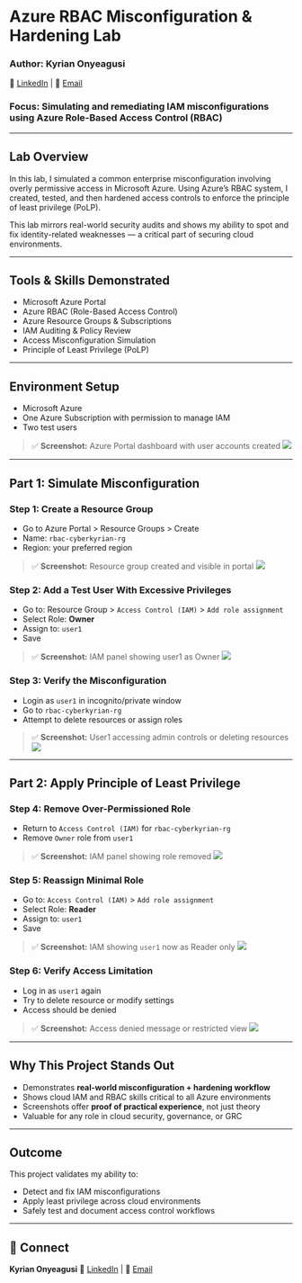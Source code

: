 # Azure RBAC Misconfiguration & Hardening Lab

### Author: Kyrian Onyeagusi
🔗 [LinkedIn](https://www.linkedin.com/in/kyrian-onyeagusi/) | 📧 [Email](mailto:kyrianoc18@gmail.com)

### Focus: Simulating and remediating IAM misconfigurations using Azure Role-Based Access Control (RBAC)

---

## Lab Overview

In this lab, I simulated a common enterprise misconfiguration involving overly permissive access in Microsoft Azure. Using Azure’s RBAC system, I created, tested, and then hardened access controls to enforce the principle of least privilege (PoLP).

This lab mirrors real-world security audits and shows my ability to spot and fix identity-related weaknesses — a critical part of securing cloud environments.

---

## Tools & Skills Demonstrated

* Microsoft Azure Portal
* Azure RBAC (Role-Based Access Control)
* Azure Resource Groups & Subscriptions
* IAM Auditing & Policy Review
* Access Misconfiguration Simulation
* Principle of Least Privilege (PoLP)

---

## Environment Setup

* Microsoft Azure
* One Azure Subscription with permission to manage IAM
* Two test users

> ✅ **Screenshot:** Azure Portal dashboard with user accounts created
> ![](./screenshots/users-created.png)

---

## Part 1: Simulate Misconfiguration

### Step 1: Create a Resource Group

* Go to Azure Portal > Resource Groups > Create
* Name: `rbac-cyberkyrian-rg`
* Region: your preferred region

> ✅ **Screenshot:** Resource group created and visible in portal
> ![](./screenshots/resource-group.png)

### Step 2: Add a Test User With Excessive Privileges

* Go to: Resource Group > `Access Control (IAM)` > `Add role assignment`
* Select Role: **Owner**
* Assign to: `user1`
* Save

> ✅ **Screenshot:** IAM panel showing user1 as Owner
> ![](./screenshots/owner-misconfig.png)

### Step 3: Verify the Misconfiguration

* Login as `user1` in incognito/private window
* Go to `rbac-cyberkyrian-rg`
* Attempt to delete resources or assign roles

> ✅ **Screenshot:** User1 accessing admin controls or deleting resources
> ![](./screenshots/user1-admin-access.png)

---

## Part 2: Apply Principle of Least Privilege

### Step 4: Remove Over-Permissioned Role

* Return to `Access Control (IAM)` for `rbac-cyberkyrian-rg`
* Remove `Owner` role from `user1`

> ✅ **Screenshot:** IAM panel showing role removed
> ![](./screenshots/owner-removed.png)

### Step 5: Reassign Minimal Role

* Go to: `Access Control (IAM)` > `Add role assignment`
* Select Role: **Reader**
* Assign to: `user1`
* Save

> ✅ **Screenshot:** IAM showing `user1` now as Reader only
> ![](./screenshots/reader-reassigned.png)

### Step 6: Verify Access Limitation

* Log in as `user1` again
* Try to delete resource or modify settings
* Access should be denied

> ✅ **Screenshot:** Access denied message or restricted view
> ![](./screenshots/access-denied.png)

---

## Why This Project Stands Out

* Demonstrates **real-world misconfiguration + hardening workflow**
* Shows cloud IAM and RBAC skills critical to all Azure environments
* Screenshots offer **proof of practical experience**, not just theory
* Valuable for any role in cloud security, governance, or GRC

---

## Outcome

This project validates my ability to:

* Detect and fix IAM misconfigurations
* Apply least privilege across cloud environments
* Safely test and document access control workflows

---

## 🔗 Connect

**Kyrian Onyeagusi**
🔗 [LinkedIn](https://www.linkedin.com/in/kyrian-onyeagusi/) | 📧 [Email](mailto:kyrianoc18@gmail.com)
